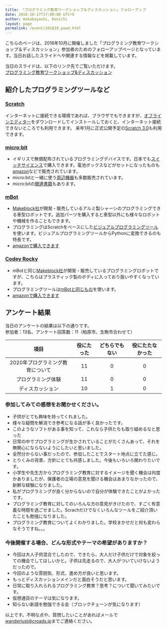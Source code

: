 ```yaml
---
title: 「プログラミング教育ワークショップ＆ディスカッション」フォローアップ
date: 2018-10-17T17:00:00 UTC+9
author: Wakabayashi, Kenichi
layout: page
permalink: /event/201810_pewd.html
---
```

こちらのページは、2018年10月に開催しました「プログラミング教育ワークショップ＆ディスカッション」参加者のためのフォローアップページとなっています。当日お話したスライドへや関連する情報などを掲載しています。

当日のスライドは、以下のリンク先でご覧いただけます。  
[プログラミング教育ワークショップ&ディスカッション](https://speakerdeck.com/kwaka1208/puroguramingujiao-yu-wakusiyotupu-and-deisukatusiyon)

## 紹介したプログラミングツールなど

### [Scratch](https://scratch.mit.edu/)
インターネットに接続できる環境であれば、ブラウザでもできますが、[オフラインエディター](https://scratch.mit.edu/download)をダウンロードしてインストールしておくと、インターネット接続できないところでも利用できます。
来年1月に正式公開予定の[Scratch 3.0](https://beta.scratch.mit.edu/)も利用できます。

### [micro:bit](https://microbit.org/ja/)
- イギリスで無償配布されているプログラミングデバイスです。日本でも[スイッチサイエンス](https://www.switch-science.com/catalog/3735/)で購入できます。電池ボックスなどがセットになったものも[amazon](http://amzn.asia/d/gAgTpBo)などで販売されています。
- micro:bitと一緒に使う[周辺機器](https://www.switch-science.com/catalog/list/695/)も多数販売されています。
- micro:bitの[関連書籍](https://www.amazon.co.jp/s/ref=nb_sb_noss?__mk_ja_JP=%E3%82%AB%E3%82%BF%E3%82%AB%E3%83%8A&url=search-alias%3Dstripbooks&field-keywords=micro%3Abit&rh=n%3A465392%2Ck%3Amicro%3Abit)もあります。

### [mBot](https://www.kenis.co.jp/mbot/)
- [Makeblock社](https://www.makeblock.com/)が開発・販売しているアルミ製シャーシのプログラミングできる車型ロボットです。追加パーツを購入すると車型以外にも様々なロボットや機械を作ることもできます。
- プログラミングはScratchをベースにした[ビジュアルプログラミングツール](https://www.makeblock.com/jp/software)を使います。ビジュアルプログラミングツールからPythonに変換できるのも特長です。
- [amazonで購入できます](https://amzn.to/2CRSSl2)

### [Codey Rocky](https://www.kenis.co.jp/codeyrocky/index.html)
- mBotと同じ[Makeblock社](https://www.makeblock.com/)が開発・販売しているプログラミングロボットですが、こちらはプラスティック製のボディに入っており扱いやすくなっています。
- プログラミングツールは[mBotと同じもの](https://www.makeblock.com/jp/software)を使います。
- [amazonで購入できます](https://amzn.to/2RUTDy4)


## アンケート結果
当日のアンケートの結果は以下の通りです。  
参加者：13名、アンケート回答数：11（柏原市、生駒市合わせて）

|項目|役にたった|どちらでもない|役にたたなかった|
|:--:|:--:|:--:|:--:|
|2020年プログラミング教育について|11|0|0|
|プログラミング体験|11|0|0|
|ディスカッション|10|1|0|

### 参加してみての感想をお聞かせください。
- 子供がとても興味を持ってくれました。
- 様々な疑問を解消でき参考になる話が多く良かったです。
- このようなソフトがある事を知って、これなら子供たちも取り組めるなと思った
- 日常の中でプログラミングが生かされていることがたくさんあって、それを無関心にならないようにしたいと思いました。
- 全然分からない事だったので、参加したことでスタート地点に立てた感じ。
- とりくみの背景、方針にとても共感しました。今後もいろいろ関わりたいです。
- 小学生や先生方からプログラミング教育に対するイメージを聞く機会は何度かありましたが、保護者の立場の意見を聞ける機会はあまりなかったので、新鮮な経験になりました。
- 私がプログラミングが良く分からないので自分が体験できたことがよかったです。
- プログラミング教育に対してのいろんな方の意見がきけたので、すごく有意義な時間を過ごせました。Scrachだけでなくいろんなツールをご紹介頂いたことも勉強になりました。
- プログラミング教育についてよくわかりました。学校まかせだと何も変わらなそうですね。。。

### 今後開催する場合、どんな形式やテーマの希望がありますか？
- 今回は大人子供混合でしたので、できたら、大人だけ子供だけで対象を絞っての機会でしてほしいかと。子供は先走るので、大人がついていけないようだったので。
- 今回のような雰囲気、形式、進め方が良いと思います。
- もっとディスカッションメインだと面白そうだと思います。
- 日常に取り入れられるプログラミング教育？思考？について聞いてみたいです。
- 仮想通貨のテーマは気になります。
- 知らない新語を勉強できる会（ブロックチェーンが気になります）

以上です。不明な点や、質問したいことがあればメールで[wanderlust@croads.jp](wanderlust@croads.jp)までご連絡ください。
